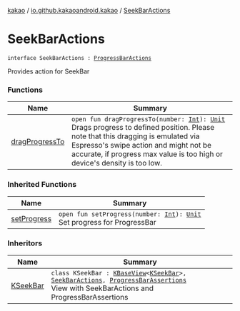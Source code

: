 [kakao](../../index.md) / [io.github.kakaoandroid.kakao](../index.md) / [SeekBarActions](./index.md)

# SeekBarActions

`interface SeekBarActions : `[`ProgressBarActions`](../-progress-bar-actions/index.md)

Provides action for SeekBar

### Functions

| Name | Summary |
|---|---|
| [dragProgressTo](drag-progress-to.md) | `open fun dragProgressTo(number: `[`Int`](https://kotlinlang.org/api/latest/jvm/stdlib/kotlin/-int/index.html)`): `[`Unit`](https://kotlinlang.org/api/latest/jvm/stdlib/kotlin/-unit/index.html)<br>Drags progress to defined position. Please note that this dragging is emulated via Espresso's swipe action and might not be accurate, if progress max value is too high or device's density is too low. |

### Inherited Functions

| Name | Summary |
|---|---|
| [setProgress](../-progress-bar-actions/set-progress.md) | `open fun setProgress(number: `[`Int`](https://kotlinlang.org/api/latest/jvm/stdlib/kotlin/-int/index.html)`): `[`Unit`](https://kotlinlang.org/api/latest/jvm/stdlib/kotlin/-unit/index.html)<br>Set progress for ProgressBar |

### Inheritors

| Name | Summary |
|---|---|
| [KSeekBar](../-k-seek-bar/index.md) | `class KSeekBar : `[`KBaseView`](../-k-base-view/index.md)`<`[`KSeekBar`](../-k-seek-bar/index.md)`>, `[`SeekBarActions`](./index.md)`, `[`ProgressBarAssertions`](../-progress-bar-assertions/index.md)<br>View with SeekBarActions and ProgressBarAssertions |
